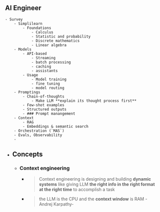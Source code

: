 ## AI Engineer
	- Survey
		- Simplilearn
			- Foundations
				- Calculus
				- Statistic and probability
				- Discrete mathematics
				- Linear algebra
		- Models
			- API-based
				- Streaming
				- batch processing
				- caching
				- assistants
			- Usage
				- Model training
				- fine tuning
				- model routing
		- Promptings
			- Chain-of-thoughts
				- Make LLM **explain its thought process first**
			- Few-shot examples
			- Structured outputs
			- ### Prompt manangement
		- Context
			- RAG
			- Embeddings & semantic search
		- Orchestration (`MAS`)
		- Evals, Observability
		-
- ## Concepts
	- ### Context engineering
		- > Context engineering is designing and building **dynamic systems** like giving LLM **the right info in the right format at the right time** to accomplish a task
		- > the LLM is the CPU and the **context window** is RAM -Andrej Karpathy-